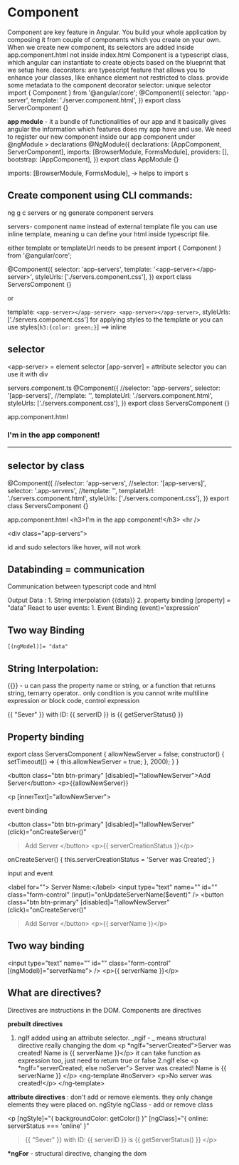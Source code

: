 # Component

Component are key feature in Angular. You build your whole application by composing it from couple of components which you create on your own. When we create new component, its selectors are added inside app.component.html not inside index.html
Component is a typescript class, which angular can instantiate to create objects based on the blueprint that we setup here.
decorators: are typescript feature that allows you to enhance your classes, like enhance element not restricted to class.
provide some metadata to the component decorator
selector: unique selector
import { Component } from '@angular/core';
@Component({
selector: 'app-server',
template: './server.component.html',
})
export class ServerComponent {}

**app module** - it a bundle of functionalities of our app and it basically gives angular the information which features does my app have and use.
We need to register our new component inside our app component under @ngModule > declarations
@NgModule({
declarations: [AppComponent, ServerComponent],
imports: [BrowserModule, FormsModule],
providers: [],
bootstrap: [AppComponent],
})
export class AppModule {}

imports: [BrowserModule, FormsModule], -> helps to import s

## Create component using CLI commands:

ng g c servers
or
ng generate component servers

servers- component name
instead of external template file you can use inline template, meaning u can define your html inside typescript file.

either template or templateUrl needs to be present
import { Component } from '@angular/core';

@Component({
selector: 'app-servers',
template: '\<app-server>\</app-server>',
styleUrls: ['./servers.component.css'],
})
export class ServersComponent {}

or

template: `<app-server></app-server>
			<app-server></app-server>`,
styleUrls: ['./servers.component.css']
for applying styles to the template
or you can use
styles[`h3:{color: green;}`] ==> inline

## selector

\<app-server> = element selector
[app-server] = attribute selector
you can use it with div

<div app-server></div>

servers.component.ts
@Component({
//selector: 'app-servers',
selector: '[app-servers]',
//template: '<app-server></app-server>',
templateUrl: './servers.component.html',
styleUrls: ['./servers.component.css'],
})
export class ServersComponent {}

app.component.html

<h3>I'm in the app component!</h3>
<hr />
<!-- <app-servers></app-servers> -->
<div app-servers></div>

## selector by class

@Component({
//selector: 'app-servers',
//selector: '[app-servers]',
selector: '.app-servers',
//template: '<app-server></app-server>',
templateUrl: './servers.component.html',
styleUrls: ['./servers.component.css'],
})
export class ServersComponent {}

app.component.html
\<h3>I'm in the app component!\</h3>
\<hr />

<!-- <app-servers></app-servers> -->
<!--<div app-servers></div>-->

\<div class="app-servers"></div>

id and sudo selectors like hover, will not work

## Databinding = communication

Communication between typescript code and html

Output Data : 1. String interpolation {{data}} 2. property binding [property] = "data"
React to user events: 1. Event Binding (event)='expression'

## Two way Binding

    [(ngModel)]= "data"

## String Interpolation:

{{}} - u can pass the property name or string, or a function that returns string, ternarry operator.. only condition is you cannot write multiline expression or block code, control expression

<p>{{ "Sever" }} with ID: {{ serverID }} is {{ getServerStatus() }}</p>

## Property binding

export class ServersComponent {
allowNewServer = false;
constructor() {
setTimeout(() => {
this.allowNewServer = true;
}, 2000);
}
}

\<button class="btn btn-primary" [disabled]="!allowNewServer">Add Server\</button>
\<p>{{allowNewServer}}</p>
\<p [innerText]="allowNewServer"></p>

event binding

\<button
class="btn btn-primary"
[disabled]="!allowNewServer"
(click)="onCreateServer()"

> Add Server
> \</button>
> \<p>{{ serverCreationStatus }}\</p>

onCreateServer() {
this.serverCreationStatus = 'Server was Created';
}

input and event

\<label for=""> Server Name:\</label>
\<input
type="text"
name=""
id=""
class="form-control"
(input)="onUpdateServerName($event)"
/>
\<button
class="btn btn-primary"
[disabled]="!allowNewServer"
(click)="onCreateServer()"

> Add Server
> \</button>
> \<p>{{ serverName }}\</p>

## Two way binding

\<input
type="text"
name=""
id=""
class="form-control"
[(ngModel)]="serverName">
/>
\<p>{{ serverName }}\</p>

## What are directives?

Directives are instructions in the DOM. Components are directives

**prebuilt directives**

1. ngIf
   added using an attribute selector. _ngif - _ means structural directive really changing the dom
   \<p *ngIf="serverCreated">Server was created! Name is {{ serverName }}\</p>
   it can take function as expression too, just need to return true or false
   2.ngIf else
   \<p *ngIf="serverCreated; else noServer">
   Server was created! Name is {{ serverName }}
   \</p>
   \<ng-template #noServer>
   \<p>No server was created!\</p>
   \</ng-template>

**attribute directives** : don't add or remove elements. they only change elements they were placed on.
ngStyle
ngClass - add or remove class

\<p
[ngStyle]="{ backgroundColor: getColor() }"
[ngClass]="{ online: serverStatus === 'online' }"

> {{ "Sever" }} with ID: {{ serverID }} is {{ getServerStatus() }}
> \</p>

**\*ngFor** - structural directive, changing the dom
